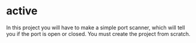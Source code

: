 # active

In this project you will have to make a simple port scanner, which will tell you if the port is open or closed. You must create the project from scratch.